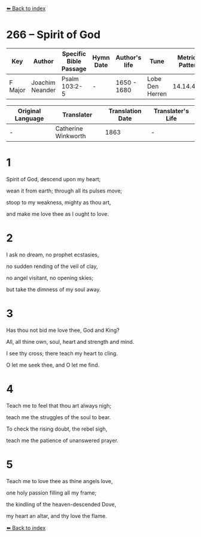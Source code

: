 [⬅️ Back to index](../README.md)

# 266 – Spirit of God

Key | Author   | Specific Bible Passage     |Hymn Date |Author's life |Tune |Metrical Pattern   |Composer/Source                                                                                        
-- | --------- | ---------------------------|----------|--------------|-----|-------------------|-------------   
F Major  | Joachim Neander      | Psalm 103:2-5 | -  | 1650 - 1680 | Lobe Den Herren | 14.14.4.7.8 | Chorale Book for England, 1863 

Original Language | Translater | Translation Date   | Translater's Life     
----------------- | --------- | --------------------|-------------   
\-  | Catherine Winkworth      | 1863 | -  | 1827 - 1878 



# 1

Spirit of God, descend upon my heart;

wean it from earth; through all its pulses move;

stoop to my weakness, mighty as thou art,

and make me love thee as I ought to love.



# 2

I ask no dream, no prophet ecstasies,

no sudden rending of the veil of clay,

no angel visitant, no opening skies;

but take the dimness of my soul away.



# 3

Has thou not bid me love thee, God and King?

All, all thine own, soul, heart and strength and mind.

I see thy cross; there teach my heart to cling.

O let me seek thee, and O let me find.



# 4

Teach me to feel that thou art always nigh;

teach me the struggles of the soul to bear.

To check the rising doubt, the rebel sigh,

teach me the patience of unanswered prayer.



# 5

Teach me to love thee as thine angels love,

one holy passion filling all my frame;

the kindling of the heaven-descended Dove,

my heart an altar, and thy love the flame.

[⬅️ Back to index](../README.md)
